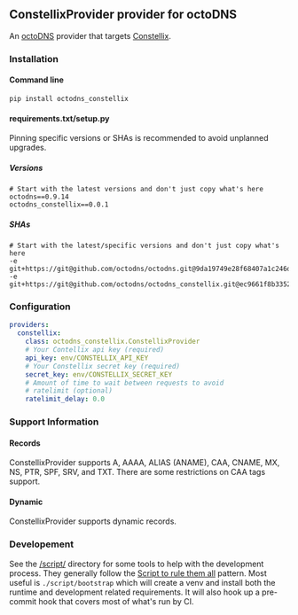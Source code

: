 ## ConstellixProvider provider for octoDNS

An [octoDNS](https://github.com/octodns/octodns/) provider that targets [Constellix](https://constellix.com/).

### Installation

#### Command line

```
pip install octodns_constellix
```

#### requirements.txt/setup.py

Pinning specific versions or SHAs is recommended to avoid unplanned upgrades.

##### Versions

```
# Start with the latest versions and don't just copy what's here
octodns==0.9.14
octodns_constellix==0.0.1
```

##### SHAs

```
# Start with the latest/specific versions and don't just copy what's here
-e git+https://git@github.com/octodns/octodns.git@9da19749e28f68407a1c246dfdf65663cdc1c422#egg=octodns
-e git+https://git@github.com/octodns/octodns_constellix.git@ec9661f8b335241ae4746eea467a8509205e6a30#egg=octodns_powerdns
```

### Configuration

```yaml
providers:
  constellix:
    class: octodns_constellix.ConstellixProvider
    # Your Contellix api key (required)
    api_key: env/CONSTELLIX_API_KEY
    # Your Constellix secret key (required)
    secret_key: env/CONSTELLIX_SECRET_KEY
    # Amount of time to wait between requests to avoid
    # ratelimit (optional)
    ratelimit_delay: 0.0
```

### Support Information

#### Records

ConstellixProvider supports A, AAAA, ALIAS (ANAME), CAA, CNAME, MX, NS, PTR, SPF, SRV, and TXT. There are some restrictions on CAA tags support.

#### Dynamic

ConstellixProvider supports dynamic records.

### Developement

See the [/script/](/script/) directory for some tools to help with the development process. They generally follow the [Script to rule them all](https://github.com/github/scripts-to-rule-them-all) pattern. Most useful is `./script/bootstrap` which will create a venv and install both the runtime and development related requirements. It will also hook up a pre-commit hook that covers most of what's run by CI.

